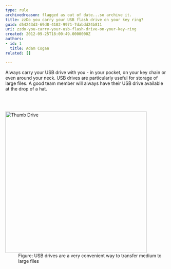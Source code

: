```yaml
---
type: rule
archivedreason: flagged as out of date...so archive it.
title: zzDo you carry your USB flash drive on your key ring?
guid: d54243d3-69d8-4102-9971-7dabdd24b811
uri: zzdo-you-carry-your-usb-flash-drive-on-your-key-ring
created: 2012-09-25T18:00:49.0000000Z
authors:
- id: 1
  title: Adam Cogan
related: []

---
```



<p>​​Always carry your USB drive with you - in your pocket, on your key chain or even around your neck. USB drives are particularly useful for storage of large files. A good team member will always have their USB drive available at the drop of a hat.​</p>
<br><excerpt class='endintro'></excerpt><br>
<dl class="image"><dt><img alt="Thumb Drive" src="/PublishingImages/USB.jpg" style="width&#58;440px;" /></dt>
<dd>Figure&#58; USB drives are a very convenient way to transfer medium to large files</dd></dl>


